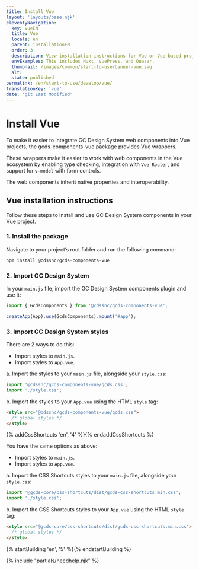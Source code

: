 ```yaml
---
title: Install Vue
layout: 'layouts/base.njk'
eleventyNavigation:
  key: vueEN
  title: Vue
  locale: en
  parent: installationEN
  order: 3
  description: View installation instructions for Vue or Vue-based projects.
  envExamples: This includes Nuxt, VuePress, and Quasar.
  thumbnail: /images/common/start-to-use/banner-vue.svg
  alt:
  state: published
permalink: /en/start-to-use/develop/vue/
translationKey: 'vue'
date: 'git Last Modified'
---
```


# Install Vue

To make it easier to integrate GC Design System web components into Vue projects, the <gcds-link href="{{ links.npmGcdsComponentsVue }}" external>gcds-components-vue</gcds-link> package provides Vue wrappers.

These wrappers make it easier to work with web components in the Vue ecosystem by enabling type checking, integration with `Vue Router`, and support for `v-model` with form controls.

The web components inherit native properties and interoperability.

## Vue installation instructions

Follow these steps to install and use GC Design System components in your Vue project.

### 1. Install the package

Navigate to your project’s root folder and run the following command:

```js
npm install @cdssnc/gcds-components-vue
```

### 2. Import GC Design System

In your `main.js` file, import the GC Design System components plugin and use it:

```js
import { GcdsComponents } from '@cdssnc/gcds-components-vue';

createApp(App).use(GcdsComponents).mount('#app');
```

### 3. Import GC Design System styles

There are 2 ways to do this:

<ul class="list-lower-alpha mb-300">
  <li>Import styles to <code>main.js</code>.</li>
  <li>Import styles to <code>App.vue</code>.</li>
</ul>

a. Import the styles to your `main.js` file, alongside your `style.css`:

```js
import '@cdssnc/gcds-components-vue/gcds.css';
import './style.css';
```

b. Import the styles to your `App.vue` using the HTML `style` tag:

```html
<style src="@cdssnc/gcds-components-vue/gcds.css">
  /* global styles */
</style>
```

{% addCssShortcuts 'en', '4' %}{% endaddCssShortcuts %}

You have the same options as above:

<ul class="list-lower-alpha mb-300">
  <li>Import styles to <code>main.js</code>.</li>
  <li>Import styles to <code>App.vue</code>.</li>
</ul>

a. Import the CSS Shortcuts styles to your `main.js` file, alongside your `style.css`:

```js
import '@gcds-core/css-shortcuts/dist/gcds-css-shortcuts.min.css';
import './style.css';
```

b. Import the CSS Shortcuts styles to your `App.vue` using the HTML `style` tag:

```html
<style src="@gcds-core/css-shortcuts/dist/gcds-css-shortcuts.min.css">
  /* global styles */
</style>
```

{% startBuilding 'en', '5' %}{% endstartBuilding %}

{% include "partials/needhelp.njk" %}
